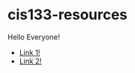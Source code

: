 # cis133-resources 
<html>
    <body>
        <p>Hello Everyone!</p>
        <ul>
<li><a href="https://www.freecodecamp.org/news/html-crash-course/">Link 1!</a></li>
<li><a href="https://www.cssportal.com/css-resources.php/">Link 2!</a></li>
        </ul>
    </body>
</html>